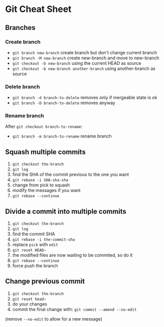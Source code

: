 # Git Cheat Sheet

## Branches

### Create branch
- `git branch new-branch` create branch but don't change current branch
- `git branch -M new-branch` create new-branch and move to new-branch
- `git checkout -b new-branch` using the current HEAD as source
- `git checkout -b new-branch another-branch` using another-branch as source

### Delete branch
- `git branch -d branch-to-delete` removes only if mergeable state is ok
- `git branch -D branch-to-delete` removes anyway

### Rename branch

After `git checkout branch-to-rename`:
- `git branch -m branch-to-rename` rename branch

## Squash multiple commits

1) `git checkout the-branch`
2) `git log`
3) find the SHA of the commit previous to the one you want
4) `git rebase -i SHA-sha-sha`
5) change from pick to squash
6) modify the messages if you want
6) `git rebase --continue`

## Divide a commit into multiple commits

1) `git checkout the-branch`
2) `git log`
3) find the commit SHA
4) `git rebase -i the-commit-sha`
5) replace `pick` with `edit`
6) `git reset HEAD~` 
7) the modified files are now waiting to be commited, so do it
8) `git rebase --continue`
9) force push the branch

## Change previous commit

1) `git checkout the-branch`
2) `git reset head~`
3) do your changes
4) commit the final change with:
`git commit --amend --no-edit`

(remove `--no-edit` to allow for a new message)
